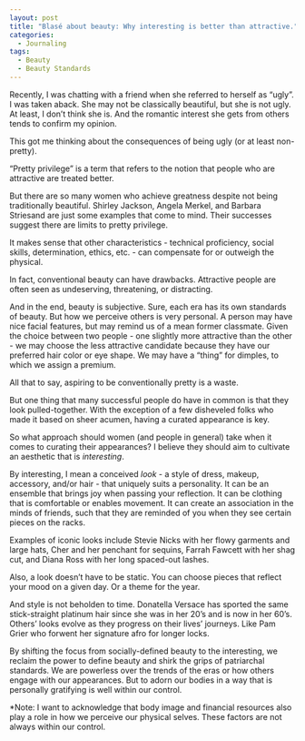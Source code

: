 ```yaml
---
layout: post
title: "Blasé about beauty: Why interesting is better than attractive."
categories:
  - Journaling
tags:
  - Beauty
  - Beauty Standards
---
```



 
Recently, I was chatting with a friend when she referred to herself as “ugly”. I was taken aback.  She may not be classically beautiful, but she is not ugly.  At least, I don’t think she is.  And the romantic interest she gets from others tends to confirm my opinion.  

This got me thinking about the consequences of being ugly (or at least non-pretty).  

“Pretty privilege” is a term that refers to the notion that people who are attractive are treated better.  

But there are so many women who achieve greatness despite not being traditionally beautiful.  Shirley Jackson, Angela Merkel, and Barbara Striesand are just some examples that come to mind.  Their successes suggest there are limits to pretty privilege.  

It makes sense that other characteristics - technical proficiency, social skills, determination, ethics, etc. - can compensate for or outweigh the physical.  

In fact, conventional beauty can have drawbacks.  Attractive people are often seen as undeserving, threatening, or distracting.  

And in the end, beauty is subjective.  Sure, each era has its own standards of beauty.  But how we perceive others is very personal.  A person may have nice facial features, but may remind us of a mean former classmate.  Given the choice between two people - one slightly more attractive than the other - we may choose the less attractive candidate because they have our preferred hair color or eye shape.  We may have a “thing” for dimples, to which we assign a premium.   

All that to say, aspiring to be conventionally pretty is a waste.  

But one thing that many successful people do have in common is that they look pulled-together.  With the exception of a few disheveled folks who made it based on sheer acumen, having a curated appearance is key.

So what approach should women (and people in general) take when it comes to curating their appearances?  I believe they should aim to cultivate an aesthetic that is *interesting*.  

By interesting, I mean a conceived *look* - a style of dress, makeup, accessory, and/or hair - that uniquely suits a personality.  It can be an ensemble that brings joy when passing your reflection.  It can be clothing that is comfortable or enables movement.  It can create an association in the minds of friends, such that they are reminded of you when they see certain pieces on the racks.  

Examples of iconic looks include Stevie Nicks with her flowy garments and large hats, Cher and her penchant for sequins, Farrah Fawcett with her shag cut, and Diana Ross with her long spaced-out lashes.

Also, a look doesn’t have to be static.  You can choose pieces that reflect your mood on a given day.  Or a theme for the year.

And style is not beholden to time.  Donatella Versace has sported the same stick-straight platinum hair since she was in her 20’s and is now in her 60’s.  Others’ looks evolve as they progress on their lives’ journeys.  Like Pam Grier who forwent her signature afro for longer locks.

By shifting the focus from socially-defined beauty to the interesting, we reclaim the power to define beauty and shirk the grips of patriarchal standards.  We are powerless over the trends of the eras or how others engage with our appearances.  But to adorn our bodies in a way that is personally gratifying is well within our control.

*Note: I want to acknowledge that body image and financial resources also play a role in how we perceive our physical selves.  These factors are not always within our control.
